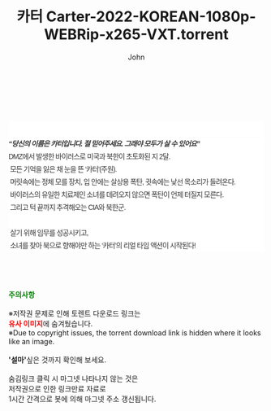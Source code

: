 ﻿---
layout: post
title:  "카터 Carter-2022-KOREAN-1080p-WEBRip-x265-VXT.torrent"
author: John
categories: [ 영화 ]
tags: [  ]
image:  
description: "카터 Carter-2022-KOREAN-1080p-WEBRip-x265-VXT torrent 정보 공유"
toc: true
toc_sticky: true
---

<br>
<div class="view-img">
<a class="view_image" href="https://www.torrentmobile61.com/bbs/view_image.php?fn=%2Fdata%2Ffile%2Fmovie%2F2345985351_wtVU6EzK_754d9259874c1e709d56e057eacbbe2060093c7d.jpg" target="_blank"><img alt="" class="img-tag" content="https://www.torrentmobile61.com/data/file/movie/2345985351_wtVU6EzK_754d9259874c1e709d56e057eacbbe2060093c7d.jpg" itemprop="image" src="https://www.torrentmobile61.com/data/file/movie/2345985351_wtVU6EzK_754d9259874c1e709d56e057eacbbe2060093c7d.jpg"/></a></div><div class="view-content" itemprop="description">
<p><br/></p><div class="title_area" style="margin:0px 0px 9px;padding:0px;list-style:none;font-family:'나눔고딕', NanumGothic, '돋움', Dotum, Helvetica, 'AppleSDGothicNeo-Medium', AppleGothic, sans-serif;height:30px;float:none;background-color:rgb(255,255,255);"><h4 class="h_story" style="margin:5px 10px 0px 0px;padding:0px;list-style:none;font-family:'돋움', sans-serif;height:18px;width:49px;background:url(&quot;https://ssl.pstatic.net/static/movie/2020/10/h_tx_sp5.png&quot;) no-repeat 0px -17px;float:left;"><strong class="blind" style="margin:0px;padding:0px;list-style:none;font-size:0px;font-family:inherit;color:inherit;width:1px;height:1px;line-height:0;">줄거리</strong></h4></div><h5 class="h_tx_story" style="margin:-7px 0px 1px;padding:0px;list-style:none;font-size:14px;font-family:'나눔고딕', NanumGothic, Helvetica, sans-serif;color:rgb(51,51,51);background-image:url(&quot;https://ssl.pstatic.net/static/movie/2014/01/blank.gif&quot;);letter-spacing:-1px;line-height:25px;background-color:rgb(255,255,255);">“당신의 이름은 카터입니다. 절 믿어주세요. 그래야 모두가 살 수 있어요”</h5><p class="con_tx" style="margin-top:-1px;margin-bottom:-6px;list-style:none;font-size:14px;font-family:'나눔고딕', NanumGothic, '돋움', Dotum, Helvetica, 'AppleSDGothicNeo-Medium', AppleGothic, sans-serif;color:rgb(51,51,51);background-image:url(&quot;https://ssl.pstatic.net/static/movie/2014/01/blank.gif&quot;);letter-spacing:-1px;line-height:25px;background-color:rgb(255,255,255);">DMZ에서 발생한 바이러스로 미국과 북한이 초토화된 지 2달.<br style="list-style:none;font-size:12px;font-family:'돋움', sans-serif;color:rgb(0,0,0);"/> 모든 기억을 잃은 채 눈을 뜬 ‘카터’(주원).<br style="list-style:none;font-size:12px;font-family:'돋움', sans-serif;color:rgb(0,0,0);"/> 머릿속에는 정체 모를 장치, 입 안에는 살상용 폭탄, 귓속에는 낯선 목소리가 들려온다.<br style="list-style:none;font-size:12px;font-family:'돋움', sans-serif;color:rgb(0,0,0);"/> 바이러스의 유일한 치료제인 소녀를 데려오지 않으면 폭탄이 언제 터질지 모른다.<br style="list-style:none;font-size:12px;font-family:'돋움', sans-serif;color:rgb(0,0,0);"/> 그리고 턱 끝까지 추격해오는 CIA와 북한군.<br style="list-style:none;font-size:12px;font-family:'돋움', sans-serif;color:rgb(0,0,0);"/> <br style="list-style:none;font-size:12px;font-family:'돋움', sans-serif;color:rgb(0,0,0);"/> 살기 위해 임무를 성공시키고,<br style="list-style:none;font-size:12px;font-family:'돋움', sans-serif;color:rgb(0,0,0);"/> 소녀를 찾아 북으로 향해야만 하는 ‘카터’의 리얼 타임 액션이 시작된다!</p> </div>
    
<br><br><br>
<p data-ke-size="size16"><b><span style="color: green;">주의사항</span></b><br /><br />※저작권 문제로 인해 토렌트 다운로드 링크는<br /><b><span style="color: red;">유사 이미지</span></b>에 숨겨뒀습니다.<br />※Due to copyright issues, the torrent download link is hidden where it looks like an image.<br /><br /><b>'설마'</b>싶은 것까지 확인해 보세요.<br /><br />숨김링크 클릭 시 마그넷 나타나지 않는 것은<br />저작권으로 인한 링크만료 자료로<br />1시간 간격으로 봇에 의해 마그넷 주소 갱신됩니다.</p>
